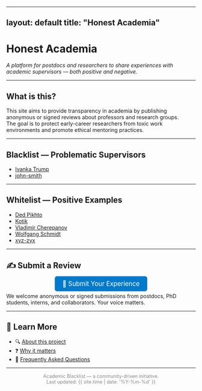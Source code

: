 

---
layout: default
title: "Honest Academia"
---

# Honest Academia

_A platform for postdocs and researchers to share experiences with academic supervisors — both positive and negative._

---

## What is this?

This site aims to provide transparency in academia by publishing anonymous or signed reviews about professors and research groups.  
The goal is to protect early-career researchers from toxic work environments and promote ethical mentoring practices.

---

## Blacklist — Problematic Supervisors

- [Ivanka Trump](blacklist/Ivanka_Trump.md)
- [john-smith](blacklist/john-smith.md)

---

## Whitelist — Positive Examples

- [Ded Pikhto](whitelist/Ded_Pikhto.md)
- [Kotik](whitelist/Kotik.md)
- [Vladimir Cherepanov](whitelist/Vladimir_Cherepanov.md)
- [Wolfgang Schmidt](whitelist/Wolfgang_Schmidt.md)
- [xyz-zyx](whitelist/xyz-zyx.md)

---


## ✍️ Submit a Review

<p align="center">
  <a href="https://forms.gle/PdWYF8vFj7Ebo5HEA" style="font-size: 1.2em; padding: 0.6em 1.2em; background-color: #007acc; color: white; border-radius: 6px; text-decoration:none;">
    📝 Submit Your Experience
  </a>
</p>

We welcome anonymous or signed submissions from postdocs, PhD students, interns, and collaborators.
Your voice matters.



---

## 📖 Learn More

- 🔍 [About this project](about)
- ❓ [Why it matters](about#why)
- 💬 [Frequently Asked Questions](about#faq)

---

<p style="text-align:center; font-size: 0.9em; color: #888;">
  Academic Blacklist — a community-driven initiative.<br>
  Last updated: {{ site.time | date: '%Y-%m-%d' }}
</p>
